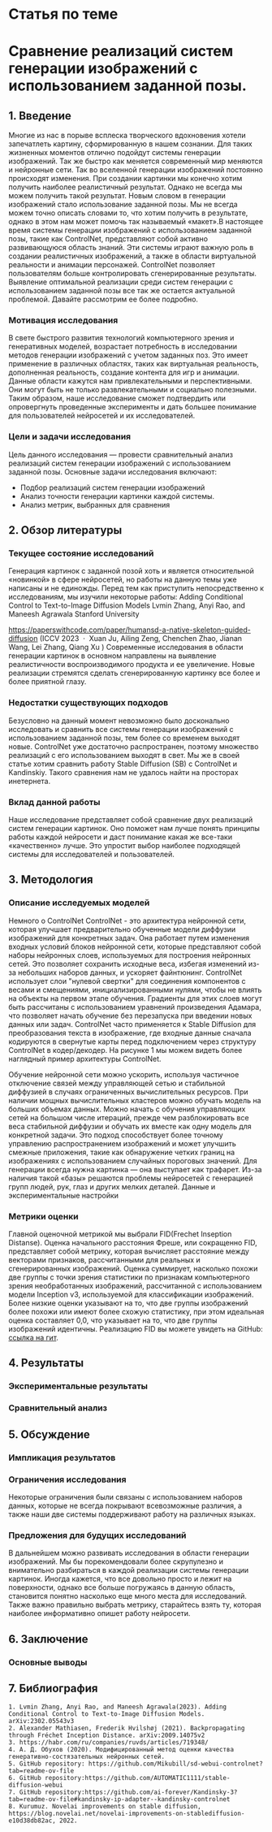 # Статья по теме
# Сравнение реализаций систем генерации изображений с использованием заданной позы.
## 1. Введение
Многие из нас в порыве всплеска творческого вдохновения хотели запечатлеть картину, сформированную в нашем сознании. Для таких жизненных моментов отлично подойдут системы генерации изображений. Так же быстро как меняется современный мир меняются и нейронные сети. Так во вселенной генерации изображений постоянно происходят изменения. При создании картинки мы конечно хотим получить наиболее реалистичный результат. Однако не всегда мы можем получить такой результат. Новым словом в генерации изображений стало использование заданной позы. Мы не всегда можем точно описать словами то, что хотим получить в результате, однако в этом нам может помочь так называемый «макет».В настоящее время системы генерации изображений с использованием заданной позы, такие как ControlNet, представляют собой активно развивающуюся область знаний. Эти системы играют важную роль в создании реалистичных изображений, а также в области виртуальной реальности и  анимации персонажей. ControlNet позволяет пользователям больше контролировать сгенерированные результаты. Выявление оптимальной реализации среди систем генерации с использованием заданной позы все так же остается актуальной проблемой. Давайте рассмотрим ее более подробно.   	
### Мотивация исследования
В свете быстрого развития технологий компьютерного зрения и генеративных моделей, возрастает потребность в исследовании методов генерации изображений с учетом заданных поз. Это имеет применение в различных областях, таких как виртуальная реальность, дополненная реальность, создание контента для игр и анимации. Данные области кажутся нам привлекательными и перспективными. Они могут быть не только развлекательными и социально полезными. Таким образом, наше исследование сможет подтвердить или опровергнуть проведенные эксперименты и дать большее понимание для пользователей нейросетей и их исследователей.	
### Цели и задачи исследования
Цель данного исследования — провести сравнительный анализ реализаций систем генерации изображений с использованием заданной позы.
Основные задачи исследования включают:
- Подбор реализаций систем генерации изображений
- Анализ точности генерации картинки каждой системы.
- Анализ метрик, выбранных для сравнения
## 2. Обзор литературы
### Текущее состояние исследований
Генерация картинок с заданной позой хоть и является относительной «новинкой» в сфере нейросетей, но работы на данную темы уже написаны и не единожды. Перед тем как приступить непосредственно к исследованиям, мы изучили некоторые работы:
Adding Conditional Control to Text-to-Image Diffusion Models Lvmin Zhang, Anyi Rao, and Maneesh Agrawala Stanford University
	
https://paperswithcode.com/paper/humansd-a-native-skeleton-guided-diffusion (ICCV 2023  ·  Xuan Ju, Ailing Zeng, Chenchen Zhao, Jianan Wang, Lei Zhang, Qiang Xu )
Современные исследования в области генерации картинок в основном направлены на  выявление реалистичности воспроизводимого продукта и ее увеличение. Новые реализации стремятся сделать сгенерированную картинку все более и более приятной глазу. 


### Недостатки существующих подходов
Безусловно на данный момент невозможно было досконально исследовать и сравнить все системы генерации изображений с использованием заданной позы, тем более со временем выходят новые. ControlNet уже достаточно распространен, поэтому множество реализаций с его использованием выходят в свет. Мы же в своей статье хотим сравнить работу Stable Diffusion (SB) с ControlNet и Kandinskiy. Такого сравнения нам не удалось найти на просторах инетернета.
### Вклад данной работы
Наше исследование представляет собой сравнение двух реализаций систем генерации картинок. Оно поможет нам лучше понять принципы работы каждой нейросети и даст понимание какая же все-таки «качественно» лучше. Это упростит выбор наиболее подходящей системы для исследователей и пользователей. 
## 3. Методология
### Описание исследуемых моделей
Немного о ControlNet
	ControlNet - это архитектура нейронной сети, которая улучшает предварительно обученные модели диффузии изображений для конкретных задач. Она работает путем изменения входных условий блоков нейронной сети, которые представляют собой наборы нейронных слоев, используемых для построения нейронных сетей. Это позволяет сохранить исходные веса, избегая изменений из-за небольших наборов данных, и ускоряет файнтюнинг. ControlNet использует слои "нулевой свертки" для соединения компонентов с весами и смещениями, инициализированными нулями, чтобы не влиять на объекты на первом этапе обучения. Градиенты для этих слоев могут быть рассчитаны с использованием уравнений произведения Адамара, что позволяет начать обучение без перезапуска при введении новых данных или задач. ControlNet часто применяется к Stable Diffusion для преобразования текста в изображение, где входные данные сначала кодируются в свернутые карты перед подключением через структуру ControlNet в кодер/декодер. На рисунке 1 мы можем видеть более наглядный пример архитектуры ControlNet.

Обучение нейронной сети можно ускорить, используя частичное отключение связей между управляющей сетью и стабильной диффузией в случаях ограниченных вычислительных ресурсов. При наличии мощных вычислительных кластеров можно обучать модель на больших объемах данных. Можно начать с обучения управляющих сетей на большом числе итераций, прежде чем разблокировать все веса стабильной диффузии и обучать их вместе как одну модель для конкретной задачи. Это подход способствует более точному управлению распространением изображений и может улучшить смежные приложения, такие как обнаружение четких границ на изображениях с использованием случайных пороговых значений.
Для генерации всегда нужна картинка — она выступает как трафарет. Из-за наличия такой «базы» решаются проблемы нейросетей с генерацией групп людей, рук, глаз и других мелких деталей. 
Данные и экспериментальные настройки
### Метрики оценки
Главной оценочной метрикой мы выбрали FID(Frechet Inseption Distanse).
Оценка начального расстояния Фреше, или сокращенно FID, представляет собой метрику, которая вычисляет расстояние между векторами признаков, рассчитанными для реальных и сгенерированных изображений.
Оценка суммирует, насколько похожи две группы с точки зрения статистики по признакам компьютерного зрения необработанных изображений, рассчитанной с использованием модели Inception v3, используемой для классификации изображений. Более низкие оценки указывают на то, что две группы изображений более похожи или имеют более схожую статистику, при этом идеальная оценка составляет 0,0, что указывает на то, что две группы изображений идентичны.
Реализацию FID вы можете увидеть на GitHub: [ссылка на гит](https://github.com/willr4in/Summer_Practice/tree/main/FID).

## 4. Результаты
### Экспериментальные результаты

### Сравнительный анализ

## 5. Обсуждение
### Импликация результатов
### Ограничения исследования
Некоторые ограничения были связаны с использованием наборов данных, которые не всегда покрывают всевозможные различия, а также наши две системы поддерживают работу на различных языках.
### Предложения для будущих исследований
В дальнейшем можно развивать исследования в области генерации изображений. Мы бы порекомендовали более скрупулезно и внимательно разбираться в каждой реализации системы генерации картинок. Иногда кажется, что все довольно просто и лежит на поверхности, однако все больше погружаясь в данную область, становится понятно насколько еще много места для исследований. Также важно правильно выбрать метрику, старайтесь взять ту, которая наиболее информативно опишет работу нейросети.
## 6. Заключение
### Основные выводы

## 7. Библиография
    1. Lvmin Zhang, Anyi Rao, and Maneesh Agrawala(2023). Adding Conditional Control to Text-to-Image Diffusion Models. arXiv:2302.05543v3
    2. Alexander Mathiasen, Frederik Hvilshøj (2021). Backpropagating through Fréchet Inception Distance. arXiv:2009.14075v2
    3. https://habr.com/ru/companies/ruvds/articles/719348/
    4. А. Д. Обухов (2020). Модифицированный метод оценки качества генеративно-состязательных нейронных сетей.
    5. GitHub repository: https://github.com/Mikubill/sd-webui-controlnet?tab=readme-ov-file
    6. GitHub repository:https://github.com/AUTOMATIC1111/stable-diffusion-webui
    7. GitHub repository:https://github.com/ai-forever/Kandinsky-3?tab=readme-ov-file#kandinsky-ip-adapter--kandinsky-controlnet
    8. Kurumuz. Novelai improvements on stable diffusion, https://blog.novelai.net/novelai-improvements-on-stablediffusion-e10d38db82ac, 2022.
